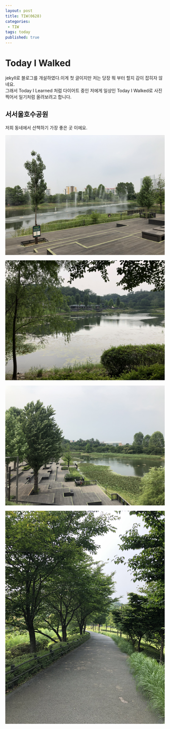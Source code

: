 ```yaml
---
layout: post
title: TIW(0628)
categories:
 - TIW
tags: today
published: true
---
```

 # Today I Walked  
 
jekyll로 블로그를 개설하였다.이게 첫 글이지만 저는  당장 뭐 부터 할지 감이 잡히자 않네요.  
그래서 Today I Learned 처럼 다이어트 중인 저에게 일상인 Today I Walked로 사진 찍어서 일기처럼 올려보려고 합니다.  

## 서서울호수공원  
저희 동네에서 산책하기 가장 좋은 곳 이에요.  

![0628](/images/0628/0628_1.jpg)  

![0628](/images/0628/0628_2.jpg)  

![0628](/images/0628/0628_3.jpg)  

![0628](/images/0628/0628_4.jpg)  

